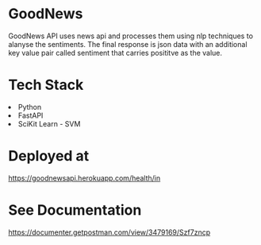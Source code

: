 # GoodNews

GoodNews API uses news api and processes them using nlp techniques to alanyse the sentiments. The final response is json data with an additional key value pair called sentiment that carries posititve as the value. 

# Tech Stack
<ui>
  <li> Python </li>
  <li> FastAPI </li>
  <li> SciKit Learn - SVM</li>
 </ui>
 
 # Deployed at
 https://goodnewsapi.herokuapp.com/health/in
 
 # See Documentation
 https://documenter.getpostman.com/view/3479169/Szf7zncp
